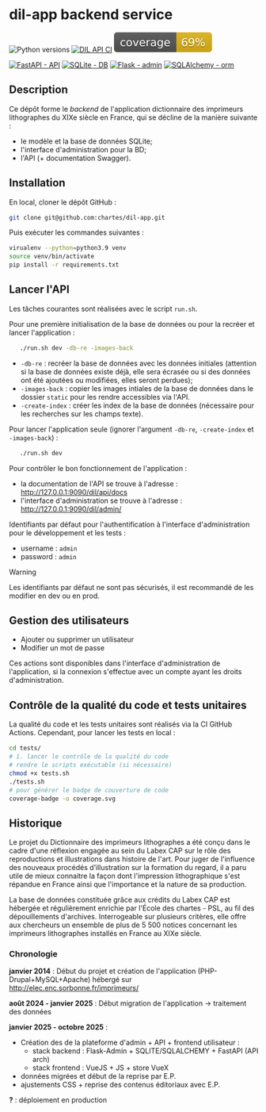 # dil-app backend service

![Python versions](https://img.shields.io/badge/python-3.9-blue) [![DIL API CI](https://github.com/chartes/dil-app/actions/workflows/CI-tests.yml/badge.svg)](https://github.com/chartes/dil-app/actions/workflows/CI-tests.yml) ![Dil-Coverage](./tests/coverage.svg)

[![FastAPI - API](https://img.shields.io/static/v1?label=FastAPI&message=API&color=%232E303E&style=for-the-badge&logo=fastapi&logoColor=%23009485)](https://fastapi.tiangolo.com/)
[![SQLite - DB](https://img.shields.io/static/v1?label=SQLite&message=DB&color=%2374B8E4&style=for-the-badge&logo=sqlite&logoColor=white)](https://www.sqlite.org/index.html)
[![Flask - admin](https://img.shields.io/static/v1?label=Flask&message=admin&color=black&style=for-the-badge&logo=flask&logoColor=white)](https://flask-admin.readthedocs.io/en/latest/#)
[![SQLAlchemy -  orm](https://img.shields.io/badge/SQLAlchemy-_orm-red?style=for-the-badge)](https://www.sqlalchemy.org/)

## Description

Ce dépôt forme le *backend* de l'application dictionnaire des imprimeurs lithographes du XIXe siècle en France, qui se décline de la manière suivante :
- le modèle et la base de données SQLite;
- l'interface d'administration pour la BD;
- l'API (+ documentation Swagger).


## Installation

En local, cloner le dépôt GitHub :

```bash
git clone git@github.com:chartes/dil-app.git
```

Puis exécuter les commandes suivantes :

```bash
virualenv --python=python3.9 venv
source venv/bin/activate
pip install -r requirements.txt
 ```

## Lancer l'API

Les tâches courantes sont réalisées avec le script `run.sh`.

Pour une première initialisation de la base de données ou pour la recréer et lancer l'application :

```bash
   ./run.sh dev -db-re -images-back
```

- `-db-re` : recréer la base de données avec les données initiales (attention si la base de données existe déjà, elle sera écrasée ou si des données ont été ajoutées ou modifiées, elles seront perdues);
- `-images-back` : copier les images intiales de la base de données dans le dossier `static` pour les rendre accessibles via l'API.
- `-create-index` : créer les index de la base de données (nécessaire pour les recherches sur les champs texte).

Pour lancer l'application seule (ignorer l'argument `-db-re`, `-create-index` et `-images-back`) :

```bash
   ./run.sh dev
```

Pour contrôler le bon fonctionnement de l'application :

- la documentation de l'API se trouve à l'adresse : http://127.0.0.1:9090/dil/api/docs
- l'interface d'administration se trouve à l'adresse : http://127.0.0.1:9090/dil/admin/

Identifiants par défaut pour l'authentification à l'interface d'administration 
pour le développement et les tests :

- username : `admin`
- password : `admin`

> [!WARNING]  
> Les identifiants par défaut ne sont pas sécurisés, il est recommandé de les modifier en dev ou en prod.

## Gestion des utilisateurs

- Ajouter ou supprimer un utilisateur 
- Modifier un mot de passe

Ces actions sont disponibles dans l'interface d'administration de l'application, si la connexion s'effectue
avec un compte ayant les droits d'administration.


## Contrôle de la qualité du code et tests unitaires

La qualité du code et les tests unitaires sont réalisés via la CI GitHub Actions.
Cependant, pour lancer les tests en local : 

```bash
cd tests/
# 1. lancer le contrôle de la qualité du code
# rendre le scripts exécutable (si nécessaire)
chmod +x tests.sh
./tests.sh
# pour générer le badge de couverture de code
coverage-badge -o coverage.svg
```

## Historique 

Le projet du Dictionnaire des imprimeurs lithographes a été conçu dans le cadre d'une réflexion engagée au sein du Labex CAP sur le rôle des reproductions et illustrations dans histoire de l'art. Pour juger de l'influence des nouveaux procédés d’illustration sur la formation du regard, il a paru utile de mieux connaitre la façon dont l'impression lithographique s'est répandue en France ainsi que l'importance et la nature de sa production. 

La base de données constituée grâce aux crédits du Labex CAP est hébergée et régulièrement enrichie par l'École des chartes - PSL, au fil des dépouillements d'archives. Interrogeable sur plusieurs critères, elle offre aux chercheurs un ensemble de plus de 5 500 notices concernant les imprimeurs lithographes installés en France au XIXe siècle.

### Chronologie

**janvier 2014** : Début du projet et création de l'application (PHP-Drupal+MySQL+Apache) hébergé sur http://elec.enc.sorbonne.fr/imprimeurs/ 

**août 2024 - janvier 2025** : Début migration de l'application -> traitement des données

**janvier 2025 - octobre 2025** :
   - Création des de la plateforme d'admin + API + frontend utilisateur : 
      - stack backend : Flask-Admin + SQLITE/SQLALCHEMY + FastAPI (API arch)
      - stack frontend : VueJS + JS + store VueX 
   - données migrées et début de la reprise par E.P.
   - ajustements CSS + reprise des contenus éditoriaux avec E.P.

**?** : déploiement en production
